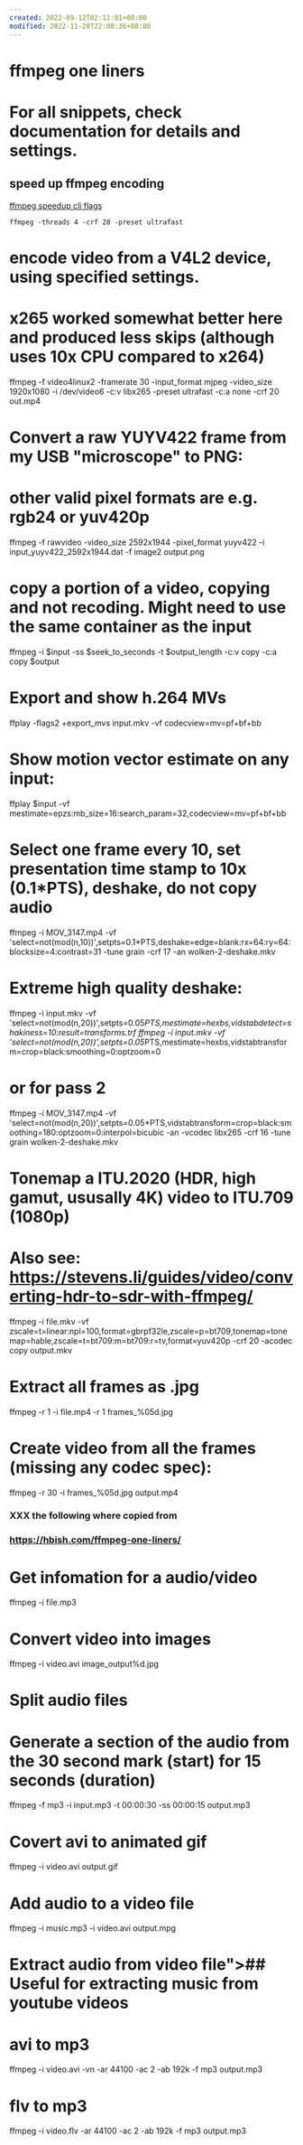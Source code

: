 ```yaml
---
created: 2022-09-12T02:11:01+08:00
modified: 2022-11-28T22:08:36+08:00
---
```


# ffmpeg one liners

# For all snippets, check documentation for details and settings.

## speed up ffmpeg encoding

[ffmpeg speedup cli flags](https://blog.csdn.net/weixin_39981360/article/details/111807188)

`ffmpeg -threads 4 -crf 28 -preset ultrafast`

# encode video from a V4L2 device, using specified settings.
# x265 worked somewhat better here and produced less skips (although uses 10x CPU compared to x264)
ffmpeg -f video4linux2 -framerate 30 -input_format mjpeg -video_size 1920x1080 -i /dev/video6 -c:v libx265 -preset ultrafast -c:a none -crf 20 out.mp4

# Convert a raw YUYV422 frame from my USB "microscope" to PNG:
# other valid pixel formats are e.g. rgb24 or yuv420p
ffmpeg -f rawvideo -video_size 2592x1944 -pixel_format yuyv422 -i input_yuyv422_2592x1944.dat -f image2 output.png

# copy a portion of a video, copying and not recoding. Might need to use the same container as the input
ffmpeg -i $input -ss $seek_to_seconds -t $output_length -c:v copy -c:a copy $output

# Export and show h.264 MVs
ffplay -flags2 +export_mvs input.mkv -vf codecview=mv=pf+bf+bb

# Show motion vector estimate on any input:
ffplay $input -vf mestimate=epzs:mb_size=16:search_param=32,codecview=mv=pf+bf+bb

# Select one frame every 10, set presentation time stamp to 10x (0.1*PTS), deshake, do not copy audio
ffmpeg -i MOV_3147.mp4 -vf 'select=not(mod(n\,10))',setpts=0.1*PTS,deshake=edge=blank:rx=64:ry=64:blocksize=4:contrast=31 -tune grain -crf 17 -an wolken-2-deshake.mkv

# Extreme high quality deshake:
ffmpeg -i input.mkv -vf 'select=not(mod(n\,20))',setpts=0.05*PTS,mestimate=hexbs,vidstabdetect=shakiness=10:result=transforms.trf
ffmpeg -i input.mkv -vf 'select=not(mod(n\,20))',setpts=0.05*PTS,mestimate=hexbs,vidstabtransform=crop=black:smoothing=0:optzoom=0
# or for pass 2
ffmpeg -i MOV_3147.mp4 -vf 'select=not(mod(n\,20))',setpts=0.05*PTS,vidstabtransform=crop=black:smoothing=180:optzoom=0:interpol=bicubic -an -vcodec libx265 -crf 16 -tune grain wolken-2-deshake.mkv

# Tonemap a ITU.2020 (HDR, high gamut, ususally 4K) video to ITU.709 (1080p)
# Also see: https://stevens.li/guides/video/converting-hdr-to-sdr-with-ffmpeg/
ffmpeg -i file.mkv -vf zscale=t=linear:npl=100,format=gbrpf32le,zscale=p=bt709,tonemap=tonemap=hable,zscale=t=bt709:m=bt709:r=tv,format=yuv420p -crf 20 -acodec copy output.mkv

# Extract all frames as <pattern>.jpg
ffmpeg -r 1 -i file.mp4 -r 1 frames_%05d.jpg

# Create video from all the frames (missing any codec spec):
ffmpeg -r 30 -i frames_%05d.jpg output.mp4

### XXX the following where copied from
###     https://hbish.com/ffmpeg-one-liners/
# Get infomation for a audio/video
ffmpeg -i file.mp3

# Convert video into images
ffmpeg -i video.avi image_output%d.jpg

# Split audio files
# Generate a section of the audio from the 30 second mark (start) for 15 seconds (duration)
ffmpeg -f mp3 -i input.mp3 -t 00:00:30 -ss 00:00:15 output.mp3

# Covert avi to animated gif
ffmpeg -i video.avi output.gif

# Add audio to a video file
ffmpeg -i music.mp3 -i video.avi output.mpg

# Extract audio from video file"&gt;## Useful for extracting music from youtube videos
# avi to mp3
ffmpeg -i video.avi -vn -ar 44100 -ac 2 -ab 192k -f mp3 output.mp3

# flv to mp3
ffmpeg -i video.flv -ar 44100 -ac 2 -ab 192k -f mp3 output.mp3
